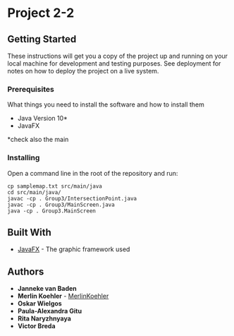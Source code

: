 # Project 2-2



## Getting Started

These instructions will get you a copy of the project up and running on your local machine for development and testing purposes. See deployment for notes on how to deploy the project on a live system.

### Prerequisites

What things you need to install the software and how to install them

* Java Version 10\*
* JavaFX

\*check also the main 
### Installing

Open a command line in the root of the repository and run:
```
cp samplemap.txt src/main/java
cd src/main/java/
javac -cp . Group3/IntersectionPoint.java
javac -cp . Group3/MainScreen.java
java -cp . Group3.MainScreen
```

## Built With

* [JavaFX](https://openjfx.io/) - The graphic framework used

## Authors

* **Janneke van Baden**
* **Merlin Koehler** - [MerlinKoehler](https://github.com/MerlinKoehler)
* **Oskar Wielgos**
* **Paula-Alexandra Gitu**
* **Rita Naryzhnyaya**
* **Victor Breda**

